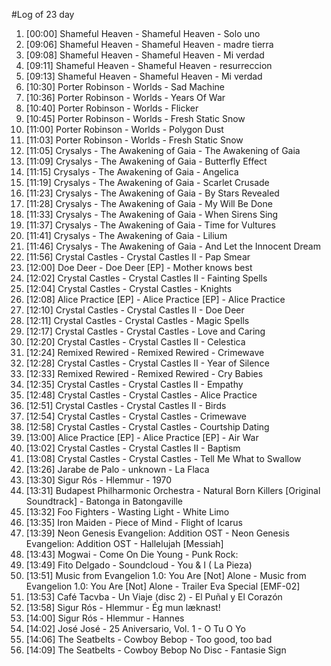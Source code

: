 #Log of 23 day

1. [00:00] Shameful Heaven - Shameful Heaven - Solo uno
1. [09:06] Shameful Heaven - Shameful Heaven - madre tierra
1. [09:08] Shameful Heaven - Shameful Heaven - Mi verdad
1. [09:11] Shameful Heaven - Shameful Heaven - resurreccion
1. [09:13] Shameful Heaven - Shameful Heaven - Mi verdad
1. [10:30] Porter Robinson - Worlds - Sad Machine
1. [10:36] Porter Robinson - Worlds - Years Of War
1. [10:40] Porter Robinson - Worlds - Flicker
1. [10:45] Porter Robinson - Worlds - Fresh Static Snow
1. [11:00] Porter Robinson - Worlds - Polygon Dust
1. [11:03] Porter Robinson - Worlds - Fresh Static Snow
1. [11:05] Crysalys - The Awakening of Gaia - The Awakening of Gaia
1. [11:09] Crysalys - The Awakening of Gaia - Butterfly Effect
1. [11:15] Crysalys - The Awakening of Gaia - Angelica
1. [11:19] Crysalys - The Awakening of Gaia - Scarlet Crusade
1. [11:23] Crysalys - The Awakening of Gaia - By Stars Revealed
1. [11:28] Crysalys - The Awakening of Gaia - My Will Be Done
1. [11:33] Crysalys - The Awakening of Gaia - When Sirens Sing
1. [11:37] Crysalys - The Awakening of Gaia - Time for Vultures
1. [11:41] Crysalys - The Awakening of Gaia - Lilium
1. [11:46] Crysalys - The Awakening of Gaia - And Let the Innocent Dream
1. [11:56] Crystal Castles - Crystal Castles II - Pap Smear
1. [12:00] Doe Deer - Doe Deer [EP] - Mother knows best
1. [12:02] Crystal Castles - Crystal Castles II - Fainting Spells
1. [12:04] Crystal Castles - Crystal Castles - Knights
1. [12:08] Alice Practice [EP] - Alice Practice [EP] - Alice Practice
1. [12:10] Crystal Castles - Crystal Castles II - Doe Deer
1. [12:11] Crystal Castles - Crystal Castles - Magic Spells
1. [12:17] Crystal Castles - Crystal Castles - Love and Caring
1. [12:20] Crystal Castles - Crystal Castles II - Celestica
1. [12:24] Remixed Rewired - Remixed Rewired - Crimewave
1. [12:28] Crystal Castles - Crystal Castles II - Year of Silence
1. [12:33] Remixed Rewired - Remixed Rewired - Cry Babies
1. [12:35] Crystal Castles - Crystal Castles II - Empathy
1. [12:48] Crystal Castles - Crystal Castles - Alice Practice
1. [12:51] Crystal Castles - Crystal Castles II - Birds
1. [12:54] Crystal Castles - Crystal Castles - Crimewave
1. [12:58] Crystal Castles - Crystal Castles - Courtship Dating
1. [13:00] Alice Practice [EP] - Alice Practice [EP] - Air War
1. [13:02] Crystal Castles - Crystal Castles II - Baptism
1. [13:08] Crystal Castles - Crystal Castles - Tell Me What to Swallow
1. [13:26] Jarabe de Palo - unknown - La Flaca
1. [13:30] Sigur Rós - Hlemmur - 1970
1. [13:31] Budapest Philharmonic Orchestra - Natural Born Killers [Original Soundtrack] - Batonga in Batongaville
1. [13:32] Foo Fighters - Wasting Light - White Limo
1. [13:35] Iron Maiden - Piece of Mind - Flight of Icarus
1. [13:39] Neon Genesis Evangelion: Addition OST - Neon Genesis Evangelion: Addition OST - Hallelujah [Messiah]
1. [13:43] Mogwai - Come On Die Young - Punk Rock:
1. [13:49] Fito Delgado - Soundcloud - You & I ( La Pieza)
1. [13:51] Music from Evangelion 1.0: You Are [Not] Alone - Music from Evangelion 1.0: You Are [Not] Alone - Trailer Eva Special [EMF-02]
1. [13:53] Café Tacvba - Un Viaje (disc 2) - El Puñal y El Corazón
1. [13:58] Sigur Rós - Hlemmur - Ég mun læknast!
1. [14:00] Sigur Rós - Hlemmur - Hannes
1. [14:02] José José - 25 Aniversario, Vol. 1 - O Tu O Yo
1. [14:06] The Seatbelts - Cowboy Bebop - Too good, too bad
1. [14:09] The Seatbelts - Cowboy Bebop No Disc - Fantasie Sign
